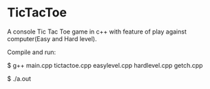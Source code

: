 # TicTacToe

A console Tic Tac Toe game in c++ with feature of play against computer(Easy and Hard level).

Compile and run:


$ g++ main.cpp tictactoe.cpp easylevel.cpp hardlevel.cpp getch.cpp

$ ./a.out
